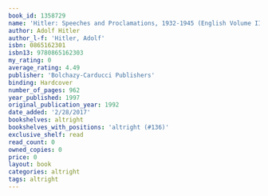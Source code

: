 ```yaml
---
book_id: 1358729
name: 'Hitler: Speeches and Proclamations, 1932-1945 (English Volume III: 1939-1940) (Hitler: Speeches and Proclamations, 1932-1945)'
author: Adolf Hitler
author_l-f: 'Hitler, Adolf'
isbn: 0865162301
isbn13: 9780865162303
my_rating: 0
average_rating: 4.49
publisher: 'Bolchazy-Carducci Publishers'
binding: Hardcover
number_of_pages: 962
year_published: 1997
original_publication_year: 1992
date_added: '2/28/2017'
bookshelves: altright
bookshelves_with_positions: 'altright (#136)'
exclusive_shelf: read
read_count: 0
owned_copies: 0
price: 0
layout: book
categories: altright
tags: altright
---
```

